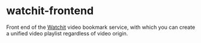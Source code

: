 # watchit-frontend

Front end of the [Watchit](https://github.com/frenkie/watchit-service) 
video bookmark service, with which you can create a unified video
playlist regardless of video origin.